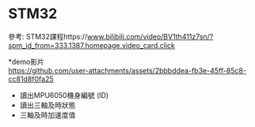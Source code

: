# STM32
參考: STM32課程https://www.bilibili.com/video/BV1th411z7sn/?spm_id_from=333.1387.homepage.video_card.click  


*demo影片  
https://github.com/user-attachments/assets/2bbbddea-fb3e-45ff-85c8-cc81d8f0fa25  
* 讀出MPU6050機身編號 (ID)
* 讀出三軸及時狀態
* 三軸及時加速度值





